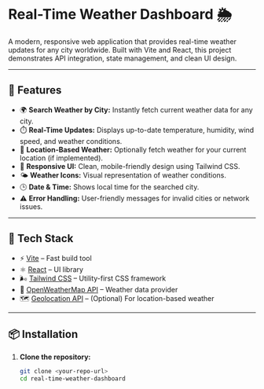# Real-Time Weather Dashboard 🌦️

A modern, responsive web application that provides real-time weather updates for any city worldwide. Built with Vite and React, this project demonstrates API integration, state management, and clean UI design.

---

## 🚀 Features

- 🌍 **Search Weather by City:** Instantly fetch current weather data for any city.
- ⏱️ **Real-Time Updates:** Displays up-to-date temperature, humidity, wind speed, and weather conditions.
- 📍 **Location-Based Weather:** Optionally fetch weather for your current location (if implemented).
- 🎨 **Responsive UI:** Clean, mobile-friendly design using Tailwind CSS.
- 🌤️ **Weather Icons:** Visual representation of weather conditions.
- 🕒 **Date & Time:** Shows local time for the searched city.
- ⚠️ **Error Handling:** User-friendly messages for invalid cities or network issues.

---

## 🧰 Tech Stack

- ⚡ [Vite](https://vitejs.dev/) – Fast build tool
- ⚛️ [React](https://react.dev/) – UI library
- 🌬️ [Tailwind CSS](https://tailwindcss.com/) – Utility-first CSS framework
- 🔗 [OpenWeatherMap API](https://openweathermap.org/api) – Weather data provider
- 🗺️ [Geolocation API](https://developer.mozilla.org/en-US/docs/Web/API/Geolocation_API) – (Optional) For location-based weather

---

## 📦 Installation

1. **Clone the repository:**
   ```sh
   git clone <your-repo-url>
   cd real-time-weather-dashboard
   ```
